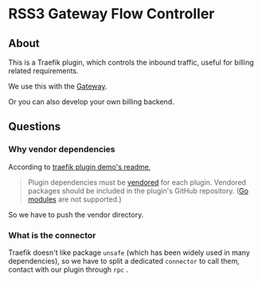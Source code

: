 # RSS3 Gateway Flow Controller

## About

This is a Traefik plugin, which controls the inbound traffic, useful for billing related requirements.

We use this with the [Gateway](https://github.com/RSS3-Network/Gateway).

Or you can also develop your own billing backend.

## Questions

### Why vendor dependencies

According to [traefik plugin demo's readme](https://github.com/traefik/plugindemo/blob/8a77aea29f9038903ab44059e2aa42a37ff52752/readme.md?plain=1#L27-L28),

> Plugin dependencies must be [vendored](https://golang.org/ref/mod#vendoring) for each plugin.
> Vendored packages should be included in the plugin's GitHub repository. ([Go modules](https://blog.golang.org/using-go-modules) are not supported.)

So we have to push the vendor directory.

### What is the connector

Traefik doesn't like package `unsafe` (which has been widely used in many dependencies), so we have to split a dedicated `connector` to call them, contact with our plugin through `rpc` .
